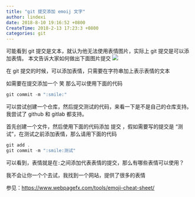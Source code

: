 ```yaml
---
title: "git 提交添加 emoij 文字"
author: lindexi
date: 2018-8-10 19:16:52 +0800
CreateTime: 2018-2-13 17:23:3 +0800
categories: git
---
```


可能看到 git 提交是文本，就认为他无法使用表情图片，实际上 git 提交是可以添加表情。
本文告诉大家如何做出下面图片提交
![](http://image.acmx.xyz/34fdad35-5dfe-a75b-2b4b-8c5e313038e2%2F201772019141.jpg)

<!--more-->



在 git 提交的时候，可以添加表情，只需要在字符串加上表示表情的文本

如需要在提交添加一个 笑 那么可以使用下面的代码

```csharp
git commit -m ":smile:"
```

可以尝试创建一个仓库，然后提交测试的代码，来看一下是不是自己的仓库支持。我尝试了 github 和 gitlab 都支持。

首先创建一个文件，然后使用下面的代码添加 提交 ，假如需要写的提交是 “测试”，在测试之前添加表情，那么请用下面的代码

```csharp
git add .
git commit -m ":smile:测试"
```

可以看到，表情就是在`:`之间添加代表表情的提交，那么有哪些表情可以使用？

我不会让你一个个去试，我找到一个网站，提供了很多的表情

参见：https://www.webpagefx.com/tools/emoji-cheat-sheet/

